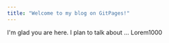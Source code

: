 ```yaml
---
title: "Welcome to my blog on GitPages!"
---
```


I'm glad you are here. I plan to talk about ...
Lorem1000
